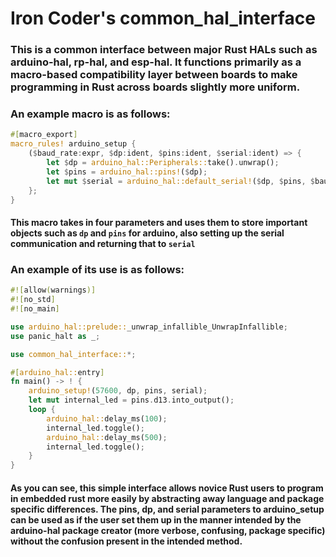 # Iron Coder's common_hal_interface


### This is a common interface between major Rust HALs such as arduino-hal, rp-hal, and esp-hal. It functions primarily as a macro-based compatibility layer between boards to make programming in Rust across boards slightly more uniform.

### An example macro is as follows:

```Rust
#[macro_export]
macro_rules! arduino_setup {
    ($baud_rate:expr, $dp:ident, $pins:ident, $serial:ident) => {
        let $dp = arduino_hal::Peripherals::take().unwrap();
        let $pins = arduino_hal::pins!($dp);
        let mut $serial = arduino_hal::default_serial!($dp, $pins, $baud_rate);
    };
}
```

#### This macro takes in four parameters and uses them to store important objects such as `dp` and `pins` for arduino, also setting up the serial communication and returning that to `serial`

### An example of its use is as follows:


```Rust
#![allow(warnings)]
#![no_std]
#![no_main]

use arduino_hal::prelude::_unwrap_infallible_UnwrapInfallible;
use panic_halt as _;

use common_hal_interface::*;

#[arduino_hal::entry]
fn main() -> ! {
    arduino_setup!(57600, dp, pins, serial);
    let mut internal_led = pins.d13.into_output();
    loop {
        arduino_hal::delay_ms(100);
        internal_led.toggle();
        arduino_hal::delay_ms(500);
        internal_led.toggle();
    }
}
```

#### As you can see, this simple interface allows novice Rust users to program in embedded rust more easily by abstracting away language and package specific differences. The pins, dp, and serial parameters to arduino_setup can be used as if the user set them up in the manner intended by the arduino-hal package creator (more verbose, confusing, package specific) without the confusion present in the intended method.

